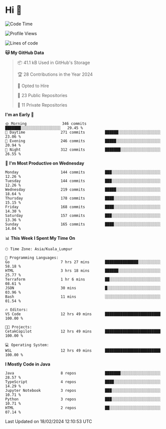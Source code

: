<h1>Hi 👋</h1>

<!--START_SECTION:waka-->
![Code Time](http://img.shields.io/badge/Code%20Time-490%20hrs%2016%20mins-blue)

![Profile Views](http://img.shields.io/badge/Profile%20Views-0-blue)

![Lines of code](https://img.shields.io/badge/From%20Hello%20World%20I%27ve%20Written-1.2%20million%20lines%20of%20code-blue)

**🐱 My GitHub Data** 

> 📦 41.1 kB Used in GitHub's Storage 
 > 
> 🏆 28 Contributions in the Year 2024
 > 
> 💼 Opted to Hire
 > 
> 📜 23 Public Repositories 
 > 
> 🔑 11 Private Repositories 
 > 
**I'm an Early 🐤** 

```text
🌞 Morning                346 commits         ███████░░░░░░░░░░░░░░░░░░   29.45 % 
🌆 Daytime                271 commits         ██████░░░░░░░░░░░░░░░░░░░   23.06 % 
🌃 Evening                246 commits         █████░░░░░░░░░░░░░░░░░░░░   20.94 % 
🌙 Night                  312 commits         ███████░░░░░░░░░░░░░░░░░░   26.55 % 
```
📅 **I'm Most Productive on Wednesday** 

```text
Monday                   144 commits         ███░░░░░░░░░░░░░░░░░░░░░░   12.26 % 
Tuesday                  144 commits         ███░░░░░░░░░░░░░░░░░░░░░░   12.26 % 
Wednesday                219 commits         █████░░░░░░░░░░░░░░░░░░░░   18.64 % 
Thursday                 178 commits         ████░░░░░░░░░░░░░░░░░░░░░   15.15 % 
Friday                   168 commits         ████░░░░░░░░░░░░░░░░░░░░░   14.30 % 
Saturday                 157 commits         ███░░░░░░░░░░░░░░░░░░░░░░   13.36 % 
Sunday                   165 commits         ████░░░░░░░░░░░░░░░░░░░░░   14.04 % 
```


📊 **This Week I Spent My Time On** 

```text
🕑︎ Time Zone: Asia/Kuala_Lumpur

💬 Programming Languages: 
Go                       7 hrs 27 mins       ███████████████░░░░░░░░░░   58.18 % 
HTML                     3 hrs 18 mins       ██████░░░░░░░░░░░░░░░░░░░   25.77 % 
Terraform                1 hr 6 mins         ██░░░░░░░░░░░░░░░░░░░░░░░   08.61 % 
JSON                     30 mins             █░░░░░░░░░░░░░░░░░░░░░░░░   03.96 % 
Bash                     11 mins             ░░░░░░░░░░░░░░░░░░░░░░░░░   01.54 % 

🔥 Editors: 
VS Code                  12 hrs 49 mins      █████████████████████████   100.00 % 

🐱‍💻 Projects: 
CetakCopilot             12 hrs 49 mins      █████████████████████████   100.00 % 

💻 Operating System: 
WSL                      12 hrs 49 mins      █████████████████████████   100.00 % 
```

**I Mostly Code in Java** 

```text
Java                     8 repos             ███████░░░░░░░░░░░░░░░░░░   28.57 % 
TypeScript               4 repos             ████░░░░░░░░░░░░░░░░░░░░░   14.29 % 
Jupyter Notebook         3 repos             ███░░░░░░░░░░░░░░░░░░░░░░   10.71 % 
Python                   3 repos             ███░░░░░░░░░░░░░░░░░░░░░░   10.71 % 
HTML                     2 repos             ██░░░░░░░░░░░░░░░░░░░░░░░   07.14 % 
```




 Last Updated on 18/02/2024 12:10:53 UTC
<!--END_SECTION:waka-->
